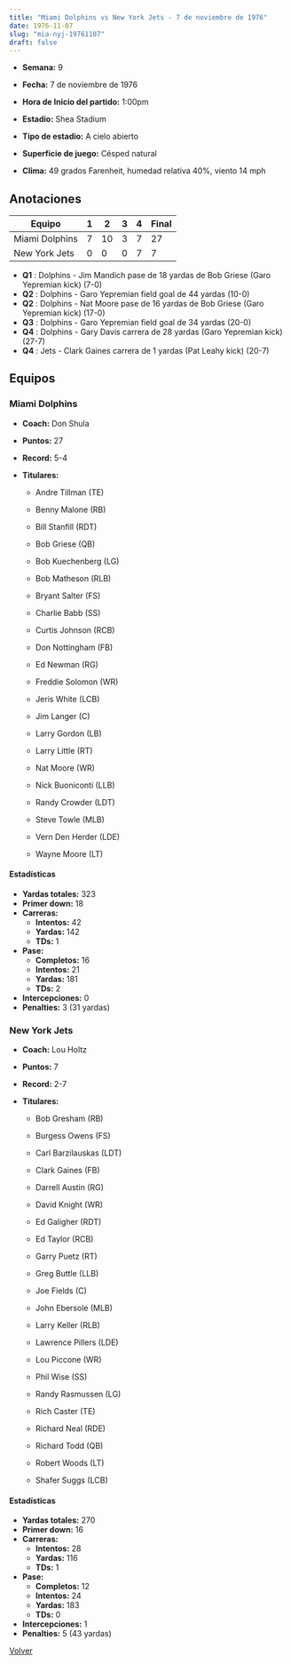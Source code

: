 ```yaml
---
title: "Miami Dolphins vs New York Jets - 7 de noviembre de 1976"
date: 1976-11-07
slug: "mia-nyj-19761107"
draft: false
---
```


* **Semana:** 9
* **Fecha:** 7 de noviembre de 1976

* **Hora de Inicio del partido:** 1:00pm
* **Estadio:** Shea Stadium
* **Tipo de estadio:** A cielo abierto
* **Superficie de juego:** Césped natural
* **Clima:** 49 grados Farenheit, humedad relativa 40%, viento 14 mph





## Anotaciones
| Equipo | 1 | 2 | 3 | 4 | Final |
|--------|---|---|---|---|-------|
| Miami Dolphins  | 7 | 10 | 3 | 7  | 27 |
| New York Jets  | 0 | 0 | 0 | 7  | 7 |
* **Q1** : Dolphins - Jim Mandich pase de 18 yardas de Bob Griese (Garo Yepremian kick) (7-0)
* **Q2** : Dolphins - Garo Yepremian field goal de 44 yardas (10-0)
* **Q2** : Dolphins - Nat Moore pase de 16 yardas de Bob Griese (Garo Yepremian kick) (17-0)
* **Q3** : Dolphins - Garo Yepremian field goal de 34 yardas (20-0)
* **Q4** : Dolphins - Gary Davis carrera de 28 yardas (Garo Yepremian kick) (27-7)
* **Q4** : Jets - Clark Gaines carrera de 1 yardas (Pat Leahy kick) (20-7)


## Equipos


### Miami Dolphins
* **Coach:** Don Shula
* **Puntos:** 27
* **Record:** 5-4
* **Titulares:** 

  * Andre Tillman (TE) 

  * Benny Malone (RB) 

  * Bill Stanfill (RDT) 

  * Bob Griese (QB) 

  * Bob Kuechenberg (LG) 

  * Bob Matheson (RLB) 

  * Bryant Salter (FS) 

  * Charlie Babb (SS) 

  * Curtis Johnson (RCB) 

  * Don Nottingham (FB) 

  * Ed Newman (RG) 

  * Freddie Solomon (WR) 

  * Jeris White (LCB) 

  * Jim Langer (C) 

  * Larry Gordon (LB) 

  * Larry Little (RT) 

  * Nat Moore (WR) 

  * Nick Buoniconti (LLB) 

  * Randy Crowder (LDT) 

  * Steve Towle (MLB) 

  * Vern Den Herder (LDE) 

  * Wayne Moore (LT) 

#### Estadísticas
* **Yardas totales:** 323
* **Primer down:** 18
* **Carreras:**
  * **Intentos:** 42
  * **Yardas:** 142
  * **TDs:** 1
* **Pase:**
  * **Completos:** 16
  * **Intentos:** 21
  * **Yardas:** 181
  * **TDs:** 2
* **Intercepciones:** 0
* **Penalties:** 3 (31 yardas)

### New York Jets
* **Coach:** Lou Holtz
* **Puntos:** 7
* **Record:** 2-7
* **Titulares:** 

  * Bob Gresham (RB) 

  * Burgess Owens (FS) 

  * Carl Barzilauskas (LDT) 

  * Clark Gaines (FB) 

  * Darrell Austin (RG) 

  * David Knight (WR) 

  * Ed Galigher (RDT) 

  * Ed Taylor (RCB) 

  * Garry Puetz (RT) 

  * Greg Buttle (LLB) 

  * Joe Fields (C) 

  * John Ebersole (MLB) 

  * Larry Keller (RLB) 

  * Lawrence Pillers (LDE) 

  * Lou Piccone (WR) 

  * Phil Wise (SS) 

  * Randy Rasmussen (LG) 

  * Rich Caster (TE) 

  * Richard Neal (RDE) 

  * Richard Todd (QB) 

  * Robert Woods (LT) 

  * Shafer Suggs (LCB) 

#### Estadísticas
* **Yardas totales:** 270
* **Primer down:** 16
* **Carreras:**
  * **Intentos:** 28
  * **Yardas:** 116
  * **TDs:** 1
* **Pase:**
  * **Completos:** 12
  * **Intentos:** 24
  * **Yardas:** 183
  * **TDs:** 0
* **Intercepciones:** 1
* **Penalties:** 5 (43 yardas)


[Volver](/historia/1976)
